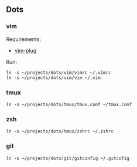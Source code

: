 ## Dots

### vim

Requirements:
- [vim-plug](https://github.com/junegunn/vim-plug)

Run:
```
ln -s ~/projects/dots/vim/vimrc ~/.vimrc
ln -s ~/projects/dots/vim/vim ~/.vim
```

### tmux

```
ln -s ~/projects/dots/tmux/tmux.conf ~/tmux.conf
```

### zsh

```
ln -s ~/projects/dots/tmux/zshrc ~/.zshrc
```

### git

```
ln -s ~/projects/dots/git/gitconfig ~/.gitcofig
```
